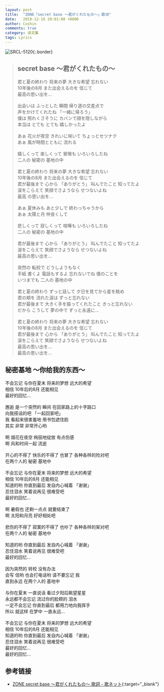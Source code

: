 ```yaml
---
layout: post
title:  "ZONE「secret base 〜君がくれたもの〜」歌词"
date:   2018-12-16 20:01:08 +0800
author: Coshin
comments: true
category: 译文集
tags: Lyrics
---
```

![SRCL-5120](https://is2-ssl.mzstatic.com/image/thumb/Music/v4/fe/d1/8c/fed18cbe-f573-af02-88ac-4606b772fb01/source/600x600bb.jpg){:.border}

<blockquote class="original">
  <h2>secret base 〜君がくれたもの〜</h2>
  <p>
    君と夏の終わり 将来の夢 大きな希望 忘れない<br>
    10年後の8月 また出会えるのを 信じて<br>
    最高の思い出を…<br>
    <br>
    出会いは ふっとした 瞬間 帰り道の交差点で<br>
    声をかけてくれたね 「一緒に帰ろう」<br>
    僕は 照れくさそうに カバンで顔を隠しながら<br>
    本当は とても とても 嬉しかったよ<br>
    <br>
    あぁ 花火が夜空 きれいに咲いて ちょっとセツナク<br>
    あぁ 風が時間とともに 流れる<br>
    <br>
    嬉しくって 楽しくって 冒険も いろいろしたね<br>
    二人の 秘密の 基地の中<br>
    <br>
    君と夏の終わり 将来の夢 大きな希望 忘れない<br>
    10年後の8月 また出会えるのを 信じて<br>
    君が最後まで 心から 「ありがとう」 叫んでたこと 知ってたよ<br>
    涙をこらえて 笑顔でさようなら せつないよね<br>
    最高 の思い出を…<br>
    <br>
    あぁ 夏休みも あと少しで 終わっちゃうから<br>
    あぁ 太陽と月 仲良くして<br>
    <br>
    悲しくって 寂しくって 喧嘩も いろいろしたね<br>
    二人の 秘密の 基地の中<br>
    <br>
    君が最後まで 心から 「ありがとう」 叫んでたこと 知ってたよ<br>
    涙をこらえて 笑顔でさようなら せつないよね<br>
    最高の思い出を…<br>
    <br>
    突然の 転校で どうしようもなく<br>
    手紙 書くよ 電話もするよ 忘れないでね 僕のことを<br>
    いつまでも 二人の 基地の中<br>
    <br>
    君と夏の終わり ずっと話して 夕日を見てから星を眺め<br>
    君の頬を 流れた涙は ずっと忘れない<br>
    君が最後まで 大きく手を振ってくれたこと きっと忘れない<br>
    だから こうして 夢の中で ずっと永遠に…<br>
    <br>
    君と夏の終わり 将来の夢 大きな希望 忘れない<br>
    10年後の8月 また出会えるのを 信じて<br>
    君が最後まで 心から 「ありがとう」 叫んでたこと 知ってたよ<br>
    涙をこらえて 笑顔でさようなら せつないよね<br>
    最高の思い出を…<br>
    最高の思い出を…
  </p>
</blockquote>

<div class="translation">
  <h2>秘密基地 ～你给我的东西～</h2>
  <p>
    不会忘记 与你在夏末 将来的梦想 远大的希望<br>
    相信 10年后的8月 还能相见<br>
    最好的回忆…<br>
    <br>
    邂逅 是一个突然的 瞬间 在回家路上的十字路口<br>
    向我搭话的吧 「一起回家吧」<br>
    我 看起来很害羞地 用书包遮住脸<br>
    其实 非常 非常开心哟<br>
    <br>
    啊 烟花在夜空 绚丽地绽放 有点伤感<br>
    啊 风和时间一起 流逝<br>
    <br>
    开心的不得了 快乐的不得了 也冒了 各种各样的险对吧<br>
    在两个人的 秘密 基地中<br>
    <br>
    不会忘记 与你在夏末 将来的梦想 远大的希望<br>
    相信 10年后的8月 还能相见<br>
    知道的哟 你直到最后 发自内心喊着 「谢谢」<br>
    忍住泪水 笑着说再见 很难受吧<br>
    最好的回忆…<br>
    <br>
    啊 暑假也 还剩一点点 就要结束了<br>
    啊 太阳和月亮 好好相处吧<br>
    <br>
    悲伤的不得了 寂寞的不得了 也吵了 各种各样的架对吧<br>
    在两个人的 秘密 基地中<br>
    <br>
    知道的哟 你直到最后 发自内心喊着 「谢谢」<br>
    忍住泪水 笑着说再见 很难受吧<br>
    最好的回忆…<br>
    <br>
    因为突然的 转校 没有办法<br>
    会写 信哟 也会打电话哟 请不要忘记 我<br>
    直到永远 在两个人的 基地中<br>
    <br>
    与你在夏末 一直说话 看过夕阳后眺望星星<br>
    永远都不会忘记 流过你的脸颊的 泪水<br>
    一定不会忘记 你直到最后 都用力地向我挥手<br>
    所以 就这样 在梦中 一直永远…<br>
    <br>
    不会忘记 与你在夏末 将来的梦想 远大的希望<br>
    相信 10年后的8月 还能相见<br>
    知道的哟 你直到最后 发自内心喊着 「谢谢」<br>
    忍住泪水 笑着说再见 很难受吧<br>
    最好的回忆…<br>
    最好的回忆…
  </p>
</div>

## 参考链接

* [ZONE secret base 〜君がくれたもの〜 歌詞 - 歌ネット](https://www.uta-net.com/song/13699/){:target="_blank"}
